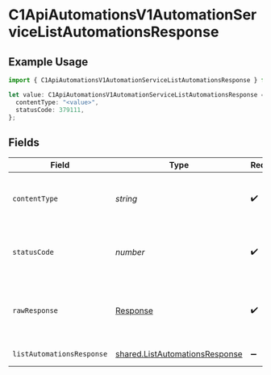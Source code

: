 # C1ApiAutomationsV1AutomationServiceListAutomationsResponse

## Example Usage

```typescript
import { C1ApiAutomationsV1AutomationServiceListAutomationsResponse } from "conductorone-sdk-typescript/sdk/models/operations";

let value: C1ApiAutomationsV1AutomationServiceListAutomationsResponse = {
  contentType: "<value>",
  statusCode: 379111,
};
```

## Fields

| Field                                                                                   | Type                                                                                    | Required                                                                                | Description                                                                             |
| --------------------------------------------------------------------------------------- | --------------------------------------------------------------------------------------- | --------------------------------------------------------------------------------------- | --------------------------------------------------------------------------------------- |
| `contentType`                                                                           | *string*                                                                                | :heavy_check_mark:                                                                      | HTTP response content type for this operation                                           |
| `statusCode`                                                                            | *number*                                                                                | :heavy_check_mark:                                                                      | HTTP response status code for this operation                                            |
| `rawResponse`                                                                           | [Response](https://developer.mozilla.org/en-US/docs/Web/API/Response)                   | :heavy_check_mark:                                                                      | Raw HTTP response; suitable for custom response parsing                                 |
| `listAutomationsResponse`                                                               | [shared.ListAutomationsResponse](../../../sdk/models/shared/listautomationsresponse.md) | :heavy_minus_sign:                                                                      | Successful response                                                                     |